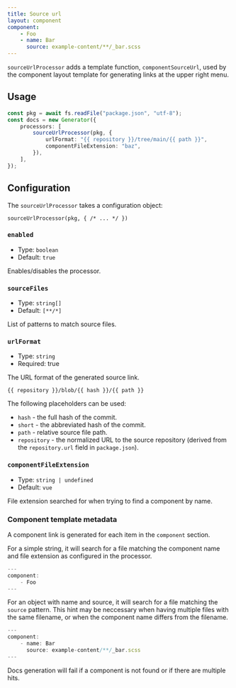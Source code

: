 ```yaml
---
title: Source url
layout: component
component:
    - Foo
    - name: Bar
      source: example-content/**/_bar.scss
---
```


`sourceUrlProcessor` adds a template function, `componentSourceUrl`, used by the component layout
template for generating links at the upper right menu.

## Usage

```ts
const pkg = await fs.readFile("package.json", "utf-8");
const docs = new Generator({
    processors: [
        sourceUrlProcessor(pkg, {
            urlFormat: "{{ repository }}/tree/main/{{ path }}",
            componentFileExtension: "baz",
        }),
    ],
});
```

## Configuration

The `sourceUrlProcessor` takes a configuration object:

`sourceUrlProcessor(pkg, { /* ... */ })`

### `enabled`

-   Type: `boolean`
-   Default: `true`

Enables/disables the processor.

### `sourceFiles`

-   Type: `string[]`
-   Default: `[**/*]`

List of patterns to match source files.

### `urlFormat`

-   Type: `string`
-   Required: true

The URL format of the generated source link.

`{{ repository }}/blob/{{ hash }}/{{ path }}`

The following placeholders can be used:

-   `hash` - the full hash of the commit.
-   `short` - the abbreviated hash of the commit.
-   `path` - relative source file path.
-   `repository` - the normalized URL to the source repository (derived from the `repository.url` field in `package.json`).

### `componentFileExtension`

-   Type: `string | undefined`
-   Default: `vue`

File extension searched for when trying to find a component by name.

### Component template metadata

A component link is generated for each item in the `component` section.

For a simple string, it will search for a file matching the component name and file extension as configured in the processor.

```ts
---
component:
    - Foo
---
```

For an object with name and source, it will search for a file matching the `source` pattern.
This hint may be neccessary when having multiple files with the same filename, or when the component name
differs from the filename.

```ts
---
component:
    - name: Bar
      source: example-content/**/_bar.scss
---
```

Docs generation will fail if a component is not found or if there are multiple hits.
